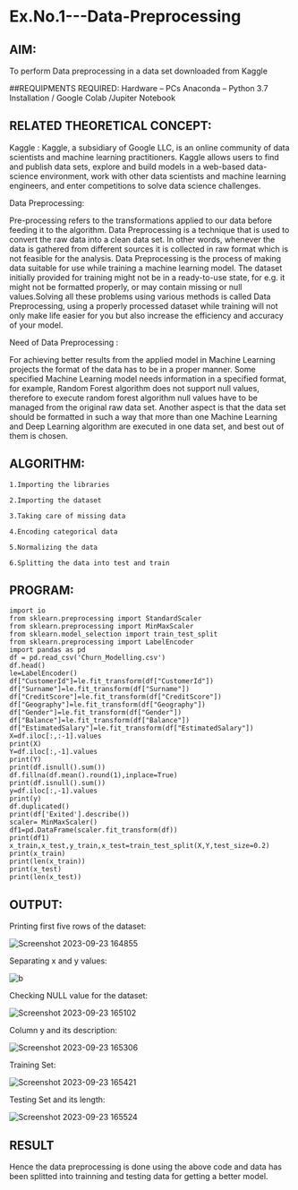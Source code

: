 # Ex.No.1---Data-Preprocessing
## AIM:

To perform Data preprocessing in a data set downloaded from Kaggle

##REQUIPMENTS REQUIRED:
Hardware – PCs
Anaconda – Python 3.7 Installation / Google Colab /Jupiter Notebook

## RELATED THEORETICAL CONCEPT:

Kaggle :
Kaggle, a subsidiary of Google LLC, is an online community of data scientists and machine learning practitioners. Kaggle allows users to find and publish data sets, explore and build models in a web-based data-science environment, work with other data scientists and machine learning engineers, and enter competitions to solve data science challenges.

Data Preprocessing:

Pre-processing refers to the transformations applied to our data before feeding it to the algorithm. Data Preprocessing is a technique that is used to convert the raw data into a clean data set. In other words, whenever the data is gathered from different sources it is collected in raw format which is not feasible for the analysis.
Data Preprocessing is the process of making data suitable for use while training a machine learning model. The dataset initially provided for training might not be in a ready-to-use state, for e.g. it might not be formatted properly, or may contain missing or null values.Solving all these problems using various methods is called Data Preprocessing, using a properly processed dataset while training will not only make life easier for you but also increase the efficiency and accuracy of your model.

Need of Data Preprocessing :

For achieving better results from the applied model in Machine Learning projects the format of the data has to be in a proper manner. Some specified Machine Learning model needs information in a specified format, for example, Random Forest algorithm does not support null values, therefore to execute random forest algorithm null values have to be managed from the original raw data set.
Another aspect is that the data set should be formatted in such a way that more than one Machine Learning and Deep Learning algorithm are executed in one data set, and best out of them is chosen.


## ALGORITHM:
```
1.Importing the libraries

2.Importing the dataset

3.Taking care of missing data

4.Encoding categorical data

5.Normalizing the data

6.Splitting the data into test and train
```
## PROGRAM:
```
import io
from sklearn.preprocessing import StandardScaler
from sklearn.preprocessing import MinMaxScaler
from sklearn.model_selection import train_test_split
from sklearn.preprocessing import LabelEncoder
import pandas as pd
df = pd.read_csv('Churn_Modelling.csv')
df.head()
le=LabelEncoder()
df["CustomerId"]=le.fit_transform(df["CustomerId"])
df["Surname"]=le.fit_transform(df["Surname"])
df["CreditScore"]=le.fit_transform(df["CreditScore"])
df["Geography"]=le.fit_transform(df["Geography"])
df["Gender"]=le.fit_transform(df["Gender"])
df["Balance"]=le.fit_transform(df["Balance"])
df["EstimatedSalary"]=le.fit_transform(df["EstimatedSalary"])
X=df.iloc[:,:-1].values
print(X)
Y=df.iloc[:,-1].values
print(Y)
print(df.isnull().sum())
df.fillna(df.mean().round(1),inplace=True)
print(df.isnull().sum())
y=df.iloc[:,-1].values
print(y)
df.duplicated()
print(df['Exited'].describe())
scaler= MinMaxScaler()
df1=pd.DataFrame(scaler.fit_transform(df))
print(df1)
x_train,x_test,y_train,x_test=train_test_split(X,Y,test_size=0.2)
print(x_train)
print(len(x_train))
print(x_test)
print(len(x_test))
```

## OUTPUT:

Printing first five rows of the dataset:

![Screenshot 2023-09-23 164855](https://github.com/Sharmilasha/Ex.No.1---Data-Preprocessing/assets/94506182/4cf5e079-cb89-4de4-9df0-e52dae58495f)

Separating x and y values:

![b](https://github.com/Sharmilasha/Ex.No.1---Data-Preprocessing/assets/94506182/2c675d50-6d84-4aad-9afb-12b81eb9be05)

Checking NULL value for the dataset:

![Screenshot 2023-09-23 165102](https://github.com/Sharmilasha/Ex.No.1---Data-Preprocessing/assets/94506182/0300a1de-e886-4073-a820-f152ffac6a17)

Column y and its description:

![Screenshot 2023-09-23 165306](https://github.com/Sharmilasha/Ex.No.1---Data-Preprocessing/assets/94506182/4193b3d2-8213-47a7-a23b-8fe24d2b4b0f)

Training Set:

![Screenshot 2023-09-23 165421](https://github.com/Sharmilasha/Ex.No.1---Data-Preprocessing/assets/94506182/3ef6bb5d-c329-4d82-b66d-903051b17418)

Testing Set and its length:

![Screenshot 2023-09-23 165524](https://github.com/Sharmilasha/Ex.No.1---Data-Preprocessing/assets/94506182/bf3b9c41-8385-46d7-ac9a-095208f02c21)




## RESULT
Hence the data preprocessing is done using the above code and data has been splitted into trainning and testing data for getting a better model.


